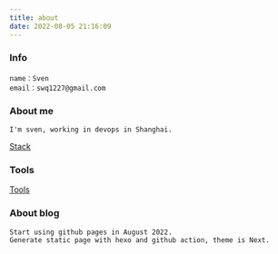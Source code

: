 ```yaml
---
title: about
date: 2022-08-05 21:16:09
---
```

### Info
```
name：Sven
email：swq1227@gmail.com
```
### About me
```
I'm sven, working in devops in Shanghai.
```
[Stack](https://www.svenshen.com/stack/)
### Tools
 
[Tools](https://www.svenshen.com/URL/)

### About blog
```
Start using github pages in August 2022.
Generate static page with hexo and github action, theme is Next.
```

